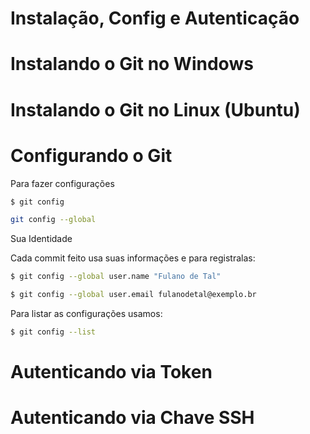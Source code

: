 # Instalação, Config e Autenticação

# Instalando o Git no Windows

# Instalando o Git no Linux (Ubuntu)

# Configurando o Git

Para fazer configurações 

```bash
$ git config
```

```bash
git config --global
```

Sua Identidade

Cada commit feito usa suas informações e para registralas:

 

```bash
$ git config --global user.name "Fulano de Tal"
```

```bash
$ git config --global user.email fulanodetal@exemplo.br
```

Para listar as configurações usamos:

```bash
$ git config --list
```

# Autenticando via Token

# Autenticando via Chave SSH
